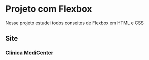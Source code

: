 # Projeto com Flexbox
Nesse projeto estudei todos conseitos de Flexbox em HTML e CSS

## Site 
### <a href="https://progluizhenrique.github.io/Projeto-flexbox/" target="_blank" rel="external">Clínica MediCenter</a>
